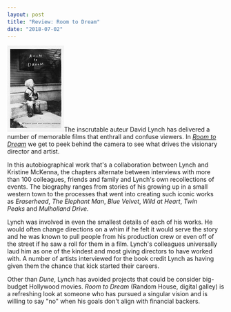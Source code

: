 ```yaml
---
layout: post
title: "Review: Room to Dream"
date: "2018-07-02"
---
```


![](/assets/images/51byubQzJoL-132x200.jpg)The inscrutable auteur David Lynch has delivered a number of memorable films that enthrall and confuse viewers. In _[Room to Dream](https://amzn.to/2Nk4NKC)_ we get to peek behind the camera to see what drives the visionary director and artist.

In this autobiographical work that's a collaboration between Lynch and Kristine McKenna, the chapters alternate between interviews with more than 100 colleagues, friends and family and Lynch's own recollections of events. The biography ranges from stories of his growing up in a small western town to the processes that went into creating such iconic works as _Eraserhead_, _The Elephant Man_, _Blue Velvet_, _Wild at Heart_, _Twin Peaks_ and _Mulholland Drive._

Lynch was involved in even the smallest details of each of his works. He would often change directions on a whim if he felt it would serve the story and he was known to pull people from his production crew or even off of the street if he saw a roll for them in a film. Lynch's colleagues universally laud him as one of the kindest and most giving directors to have worked with. A number of artists interviewed for the book credit Lynch as having given them the chance that kick started their careers.

Other than _Dune_, Lynch has avoided projects that could be consider big-budget Hollywood movies. _Room to Dream_ (Random House, digital galley) is a refreshing look at someone who has pursued a singular vision and is willing to say "no" when his goals don't align with financial backers.
